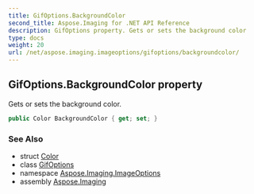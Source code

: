 ```yaml
---
title: GifOptions.BackgroundColor
second_title: Aspose.Imaging for .NET API Reference
description: GifOptions property. Gets or sets the background color
type: docs
weight: 20
url: /net/aspose.imaging.imageoptions/gifoptions/backgroundcolor/
---
```

## GifOptions.BackgroundColor property

Gets or sets the background color.

```csharp
public Color BackgroundColor { get; set; }
```

### See Also

* struct [Color](../../../aspose.imaging/color/)
* class [GifOptions](../)
* namespace [Aspose.Imaging.ImageOptions](../../gifoptions/)
* assembly [Aspose.Imaging](../../../)


